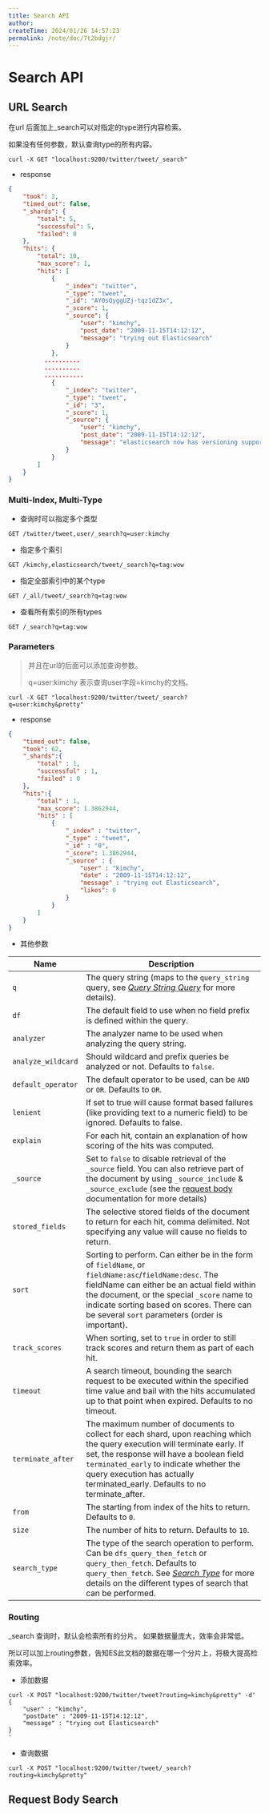 ```yaml
---
title: Search API
author: 
createTime: 2024/01/26 14:57:23
permalink: /note/doc/7t2bdgjr/
---
```

# Search API

## URL Search

在url 后面加上_search可以对指定的type进行内容检索。

如果没有任何参数，默认查询type的所有内容。

```shell
curl -X GET "localhost:9200/twitter/tweet/_search"
```

* response

```json
{
    "took": 2,
    "timed_out": false,
    "_shards": {
        "total": 5,
        "successful": 5,
        "failed": 0
    },
    "hits": {
        "total": 10,
        "max_score": 1,
        "hits": [
            {
                "_index": "twitter",
                "_type": "tweet",
                "_id": "AY0sQyggUZj-tqz1dZ3x",
                "_score": 1,
                "_source": {
                    "user": "kimchy",
                    "post_date": "2009-11-15T14:12:12",
                    "message": "trying out Elasticsearch"
                }
            },
          ..........
          ..........
          ...........
            {
                "_index": "twitter",
                "_type": "tweet",
                "_id": "3",
                "_score": 1,
                "_source": {
                    "user": "kimchy",
                    "post_date": "2009-11-15T14:12:12",
                    "message": "elasticsearch now has versioning support, double cool!"
                }
            }
        ]
    }
}
```



### Multi-Index, Multi-Type

* 查询时可以指定多个类型

```console
GET /twitter/tweet,user/_search?q=user:kimchy
```

* 指定多个索引

```console
GET /kimchy,elasticsearch/tweet/_search?q=tag:wow
```

* 指定全部索引中的某个type

```console
GET /_all/tweet/_search?q=tag:wow
```

* 查看所有索引的所有types

```console
GET /_search?q=tag:wow
```



### Parameters

> 并且在url的后面可以添加查询参数。
>
> q=user:kimchy 表示查询user字段=kimchy的文档。

```shell
curl -X GET "localhost:9200/twitter/tweet/_search?q=user:kimchy&pretty"
```

* response

```json
{
    "timed_out": false,
    "took": 62,
    "_shards":{
        "total" : 1,
        "successful" : 1,
        "failed" : 0
    },
    "hits":{
        "total" : 1,
        "max_score": 1.3862944,
        "hits" : [
            {
                "_index" : "twitter",
                "_type" : "tweet",
                "_id" : "0",
                "_score": 1.3862944,
                "_source" : {
                    "user" : "kimchy",
                    "date" : "2009-11-15T14:12:12",
                    "message" : "trying out Elasticsearch",
                    "likes": 0
                }
            }
        ]
    }
}
```

* 其他参数

| Name               | Description                                                  |
| ------------------ | ------------------------------------------------------------ |
| `q`                | The query string (maps to the `query_string` query, see [*Query String Query*](https://www.elastic.co/guide/en/elasticsearch/reference/5.2/query-dsl-query-string-query.html) for more details). |
| `df`               | The default field to use when no field prefix is defined within the query. |
| `analyzer`         | The analyzer name to be used when analyzing the query string. |
| `analyze_wildcard` | Should wildcard and prefix queries be analyzed or not. Defaults to `false`. |
| `default_operator` | The default operator to be used, can be `AND` or `OR`. Defaults to `OR`. |
| `lenient`          | If set to true will cause format based failures (like providing text to a numeric field) to be ignored. Defaults to false. |
| `explain`          | For each hit, contain an explanation of how scoring of the hits was computed. |
| `_source`          | Set to `false` to disable retrieval of the `_source` field. You can also retrieve part of the document by using `_source_include` & `_source_exclude` (see the [request body](https://www.elastic.co/guide/en/elasticsearch/reference/5.2/search-request-source-filtering.html) documentation for more details) |
| `stored_fields`    | The selective stored fields of the document to return for each hit, comma delimited. Not specifying any value will cause no fields to return. |
| `sort`             | Sorting to perform. Can either be in the form of `fieldName`, or `fieldName:asc`/`fieldName:desc`. The fieldName can either be an actual field within the document, or the special `_score` name to indicate sorting based on scores. There can be several `sort` parameters (order is important). |
| `track_scores`     | When sorting, set to `true` in order to still track scores and return them as part of each hit. |
| `timeout`          | A search timeout, bounding the search request to be executed within the specified time value and bail with the hits accumulated up to that point when expired. Defaults to no timeout. |
| `terminate_after`  | The maximum number of documents to collect for each shard, upon reaching which the query execution will terminate early. If set, the response will have a boolean field `terminated_early` to indicate whether the query execution has actually terminated_early. Defaults to no terminate_after. |
| `from`             | The starting from index of the hits to return. Defaults to `0`. |
| `size`             | The number of hits to return. Defaults to `10`.              |
| `search_type`      | The type of the search operation to perform. Can be `dfs_query_then_fetch` or `query_then_fetch`. Defaults to `query_then_fetch`. See [*Search Type*](https://www.elastic.co/guide/en/elasticsearch/reference/5.2/search-request-search-type.html) for more details on the different types of search that can be performed. |



### Routing

_search 查询时，默认会检索所有的分片。 如果数据量庞大，效率会非常低。

所以可以加上routing参数，告知ES此文档的数据在哪一个分片上，将极大提高检索效率。

* 添加数据

```shell
curl -X POST "localhost:9200/twitter/tweet?routing=kimchy&pretty" -d'
{
    "user" : "kimchy",
    "postDate" : "2009-11-15T14:12:12",
    "message" : "trying out Elasticsearch"
}
'
```

* 查询数据

```shell
curl -X POST "localhost:9200/twitter/tweet/_search?routing=kimchy&pretty" 
```



## Request Body Search





















